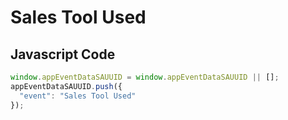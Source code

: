 # Sales Tool Used

### 

## Javascript Code
```js
window.appEventDataSAUUID = window.appEventDataSAUUID || [];
appEventDataSAUUID.push({
  "event": "Sales Tool Used"
});
```





